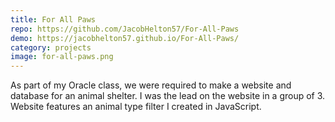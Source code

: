 ```yaml
---
title: For All Paws
repo: https://github.com/JacobHelton57/For-All-Paws
demo: https://jacobhelton57.github.io/For-All-Paws/
category: projects
image: for-all-paws.png
---
```


As part of my Oracle class, we were required to make a website and database for an animal shelter. I was the lead on the website in a group of 3. Website features an animal type filter I created in JavaScript.
